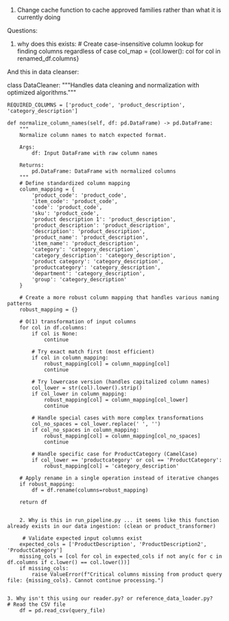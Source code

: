 1. Change cache function to cache approved families rather than what it is currently doing



Questions:

1. why does this exists: 
        # Create case-insensitive column lookup for finding columns regardless of case
        col_map = {col.lower(): col for col in renamed_df.columns}

And this in data cleanser:


class DataCleaner:
    """Handles data cleaning and normalization with optimized algorithms."""
    
    REQUIRED_COLUMNS = ['product_code', 'product_description', 'category_description']
    
    def normalize_column_names(self, df: pd.DataFrame) -> pd.DataFrame:
        """
        Normalize column names to match expected format.
        
        Args:
            df: Input DataFrame with raw column names
            
        Returns:
            pd.DataFrame: DataFrame with normalized columns
        """
        # Define standardized column mapping
        column_mapping = {
            'product_code': 'product_code',
            'item_code': 'product_code',
            'code': 'product_code',
            'sku': 'product_code',
            'product description 1': 'product_description',
            'product_description': 'product_description',
            'description': 'product_description',
            'product_name': 'product_description',
            'item_name': 'product_description',
            'category': 'category_description',
            'category_description': 'category_description',
            'product category': 'category_description',
            'productcategory': 'category_description',
            'department': 'category_description',
            'group': 'category_description'
        }

        # Create a more robust column mapping that handles various naming patterns
        robust_mapping = {}
        
        # O(1) transformation of input columns
        for col in df.columns:
            if col is None:
                continue
                
            # Try exact match first (most efficient)
            if col in column_mapping:
                robust_mapping[col] = column_mapping[col]
                continue
                
            # Try lowercase version (handles capitalized column names)
            col_lower = str(col).lower().strip()
            if col_lower in column_mapping:
                robust_mapping[col] = column_mapping[col_lower]
                continue
                
            # Handle special cases with more complex transformations
            col_no_spaces = col_lower.replace(' ', '')
            if col_no_spaces in column_mapping:
                robust_mapping[col] = column_mapping[col_no_spaces]
                continue
                
            # Handle specific case for ProductCategory (CamelCase)
            if col_lower == 'productcategory' or col == 'ProductCategory':
                robust_mapping[col] = 'category_description'
        
        # Apply rename in a single operation instead of iterative changes
        if robust_mapping:
            df = df.rename(columns=robust_mapping)
            
        return df


        2. Why is this in run_pipeline.py ... it seems like this function already exists in our data ingestion: (clean or product_transformer)

         # Validate expected input columns exist
        expected_cols = ['ProductDescription', 'ProductDescription2', 'ProductCategory']
        missing_cols = [col for col in expected_cols if not any(c for c in df.columns if c.lower() == col.lower())]
        if missing_cols:
            raise ValueError(f"Critical columns missing from product query file: {missing_cols}. Cannot continue processing.")


    3. Why isn't this using our reader.py? or reference_data_loader.py?         # Read the CSV file
        df = pd.read_csv(query_file)
            

            

